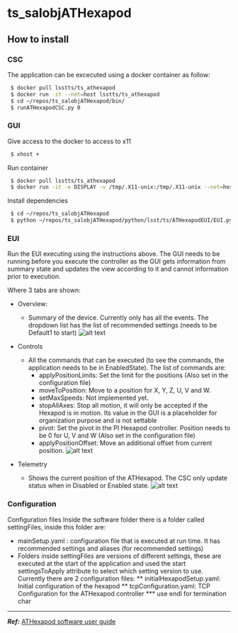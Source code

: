 # ts_salobjATHexapod

## How to install

### CSC
The application can be excecuted using a docker container as follow:
```sh
 $ docker pull lsstts/ts_athexapod
 $ docker run -it --net=host lsstts/ts_athexapod
 $ cd ~/repos/ts_salobjATHexapod/bin/
 $ runATHexapodCSC.py 0
```

### GUI
Give access to the docker to access to x11
```sh
 $ xhost +
```
Run container
```sh
 $ docker pull lsstts/ts_athexapod
 $ docker run -it -e DISPLAY -v /tmp/.X11-unix:/tmp/.X11-unix --net=host --pid=host lsstts/ts_athexapod
```
Install dependencies
```sh
 $ cd ~/repos/ts_salobjATHexapod
 $ python ~/repos/ts_salobjATHexapod/python/lsst/ts/ATHexapodEUI/EUI.py
```
### EUI
Run the EUI executing using the instructions above. 
The GUI needs to be running before you execute the controller as the GUI gets information from summary state and updates the view according to it and cannot information prior to execution.  

Where 3 tabs are shown:
* Overview: 
  * Summary of the device. Currently only has all the events. The dropdown list has the list of recommended settings (needs to be Default1 to start)
![alt text][overview]

* Controls 
  * All the commands that can be executed (to see the commands, the application needs to be in EnabledState). The list of commands are:
    * applyPositionLimits: Set the limit for the positions (Also set in the configuration file)
    * moveToPosition: Move to a position for X, Y, Z, U, V and W.
    * setMaxSpeeds: Not implemented yet.
    * stopAllAxes: Stop all motion, it will only be accepted if the Hexapod is in motion. Its value in the GUI is a placeholder for organization purpose and is not settable 
    * pivot: Set the pivot in the PI Hexapod controller. Position needs to be 0 for U, V and W (Also set in the configuration file)
    * applyPositionOffset: Move an additional offset from current position.
![alt text][controls]

* Telemetry
  * Shows the current position of the ATHexapod. The CSC only update status when in Disabled or Enabled state.
![alt text][telemetry]

### Configuration
Configuration files
Inside the software folder there is a folder called settingFiles, inside this folder are:
* mainSetup.yaml : configuration file that is executed at run time. It has recommended settings and aliases (for recommended settings) 
* Folders inside settingFiles are versions of different settings, these are executed at the start of the application and used the start settingsToApply attribute to select which setting version to use. Currently there are 2 configuration files:
  ** initialHexapodSetup.yaml: Initial configuration of the hexapod
  ** tcpConfiguration.yaml: TCP Configuration for the ATHexapod controller 
     *** use endl for termination char
     
---

_**Ref:**_ [ATHexapod software user guide][athexapodguide]

[athexapodguide]: <https://confluence.lsstcorp.org/display/LTS/ATHexapod+software+user+guide#ATHexapodsoftwareuserguide-Howtoinstall>
[overview]: https://github.com/lsst-ts/ts_salobjATHexapod/blob/master/images/EUI-OverviewRedux.png "Overview"
[controls]: https://github.com/lsst-ts/ts_salobjATHexapod/blob/master/images/EUI-ControlsRedux.png "Controls"
[telemetry]: https://github.com/lsst-ts/ts_salobjATHexapod/blob/master/images/EUI-TelemRedux.png "Telemetry"
